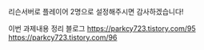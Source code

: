 리슨서버로 플레이어 2명으로 설정해주시면 감사하겠습니다!

이번 과제내용 정리 블로그
https://parkcy723.tistory.com/95
https://parkcy723.tistory.com/96